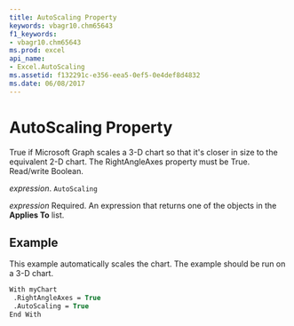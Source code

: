 ```yaml
---
title: AutoScaling Property
keywords: vbagr10.chm65643
f1_keywords:
- vbagr10.chm65643
ms.prod: excel
api_name:
- Excel.AutoScaling
ms.assetid: f132291c-e356-eea5-0ef5-0e4def8d4832
ms.date: 06/08/2017
---
```



# AutoScaling Property

True if Microsoft Graph scales a 3-D chart so that it's closer in size to the equivalent 2-D chart. The RightAngleAxes property must be True. Read/write Boolean.

 _expression_. `AutoScaling`

 _expression_ Required. An expression that returns one of the objects in the **Applies To** list.


## Example

This example automatically scales the chart. The example should be run on a 3-D chart.


```vb
With myChart 
 .RightAngleAxes = True 
 .AutoScaling = True 
End With
```


